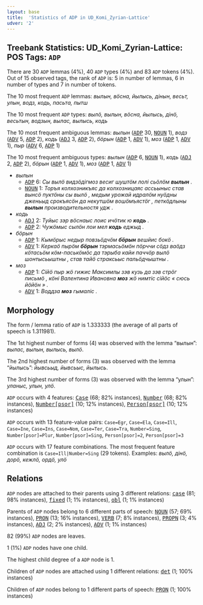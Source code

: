 ```yaml
---
layout: base
title:  'Statistics of ADP in UD_Komi_Zyrian-Lattice'
udver: '2'
---
```


## Treebank Statistics: UD_Komi_Zyrian-Lattice: POS Tags: `ADP`

There are 30 `ADP` lemmas (4%), 40 `ADP` types (4%) and 83 `ADP` tokens (4%).
Out of 15 observed tags, the rank of `ADP` is: 5 in number of lemmas, 6 in number of types and 7 in number of tokens.

The 10 most frequent `ADP` lemmas: <em>вылын, вӧсна, йылысь, дінын, весьт, улын, водз, кодь, пасьта, пытш</em>

The 10 most frequent `ADP` types:  <em>вылӧ, вылын, вӧсна, йылысь, дінӧ, весьтын, водзын, вылас, вылысь, кодь</em>

The 10 most frequent ambiguous lemmas: <em>вылын</em> (<tt><a href="kpv_lattice-pos-ADP.html">ADP</a></tt> 30, <tt><a href="kpv_lattice-pos-NOUN.html">NOUN</a></tt> 1), <em>водз</em> (<tt><a href="kpv_lattice-pos-ADV.html">ADV</a></tt> 5, <tt><a href="kpv_lattice-pos-ADP.html">ADP</a></tt> 2), <em>кодь</em> (<tt><a href="kpv_lattice-pos-ADJ.html">ADJ</a></tt> 3, <tt><a href="kpv_lattice-pos-ADP.html">ADP</a></tt> 2), <em>бӧрын</em> (<tt><a href="kpv_lattice-pos-ADP.html">ADP</a></tt> 1, <tt><a href="kpv_lattice-pos-ADV.html">ADV</a></tt> 1), <em>моз</em> (<tt><a href="kpv_lattice-pos-ADP.html">ADP</a></tt> 1, <tt><a href="kpv_lattice-pos-ADV.html">ADV</a></tt> 1), <em>пыр</em> (<tt><a href="kpv_lattice-pos-ADV.html">ADV</a></tt> 6, <tt><a href="kpv_lattice-pos-ADP.html">ADP</a></tt> 1)

The 10 most frequent ambiguous types:  <em>вылын</em> (<tt><a href="kpv_lattice-pos-ADP.html">ADP</a></tt> 6, <tt><a href="kpv_lattice-pos-NOUN.html">NOUN</a></tt> 1), <em>кодь</em> (<tt><a href="kpv_lattice-pos-ADJ.html">ADJ</a></tt> 2, <tt><a href="kpv_lattice-pos-ADP.html">ADP</a></tt> 2), <em>бӧрын</em> (<tt><a href="kpv_lattice-pos-ADP.html">ADP</a></tt> 1, <tt><a href="kpv_lattice-pos-ADV.html">ADV</a></tt> 1), <em>моз</em> (<tt><a href="kpv_lattice-pos-ADP.html">ADP</a></tt> 1, <tt><a href="kpv_lattice-pos-ADV.html">ADV</a></tt> 1)


* <em>вылын</em>
  * <tt><a href="kpv_lattice-pos-ADP.html">ADP</a></tt> 6: <em>Сы вылӧ видзӧдігмоз весиг шуштӧм лолі сьӧлӧм <b>вылын</b> .</em>
  * <tt><a href="kpv_lattice-pos-NOUN.html">NOUN</a></tt> 1: <em>Торъя колхозникъяс да колхозницаяс ассьыныс став вынсӧ пуктӧны сы вылӧ , медым урожай идралӧм нуӧдны дженьыд срокъясӧн да некутшӧм вошӧмъястӧг , петкӧдлыны <b>вылын</b> производительностя удж .</em>
* <em>кодь</em>
  * <tt><a href="kpv_lattice-pos-ADJ.html">ADJ</a></tt> 2: <em>Туйыс зэр вӧснаыс лоис ичӧтик ю <b>кодь</b> .</em>
  * <tt><a href="kpv_lattice-pos-ADP.html">ADP</a></tt> 2: <em>Чужӧмыс сылӧн лои мел <b>кодь</b> еджыд .</em>
* <em>бӧрын</em>
  * <tt><a href="kpv_lattice-pos-ADP.html">ADP</a></tt> 1: <em>Кымӧрыс недыр повзьӧдчӧм <b>бӧрын</b> вешйис бокӧ .</em>
  * <tt><a href="kpv_lattice-pos-ADV.html">ADV</a></tt> 1: <em>Керкаӧ пырӧм <b>бӧрын</b> тэрмасьӧмӧн пӧрччи сӧдз ваӧдз кӧтасьӧм кӧм-паськӧмӧс да тэрыба кайи паччӧр вылӧ шонтысьыштны , став тайӧ страксьыс пальӧдчыштны .</em>
* <em>моз</em>
  * <tt><a href="kpv_lattice-pos-ADP.html">ADP</a></tt> 1: <em>Сійӧ пыр жӧ гижис Максимлы зэв кузь да зэв стрӧг письмӧ , кӧні Валентина Ивановна <b>моз</b> жӧ нимтіс сійӧс « сюсь йӧйӧн » .</em>
  * <tt><a href="kpv_lattice-pos-ADV.html">ADV</a></tt> 1: <em>Воддза <b>моз</b> гымаліс .</em>

## Morphology

The form / lemma ratio of `ADP` is 1.333333 (the average of all parts of speech is 1.311981).

The 1st highest number of forms (4) was observed with the lemma “вылын”: <em>вылас, вылын, вылысь, вылӧ</em>.

The 2nd highest number of forms (3) was observed with the lemma “йылысь”: <em>йывсьыд, йывсьыс, йылысь</em>.

The 3rd highest number of forms (3) was observed with the lemma “улын”: <em>уланыс, улын, улӧ</em>.

`ADP` occurs with 4 features: <tt><a href="kpv_lattice-feat-Case.html">Case</a></tt> (68; 82% instances), <tt><a href="kpv_lattice-feat-Number.html">Number</a></tt> (68; 82% instances), <tt><a href="kpv_lattice-feat-Number-psor.html">Number[psor]</a></tt> (10; 12% instances), <tt><a href="kpv_lattice-feat-Person-psor.html">Person[psor]</a></tt> (10; 12% instances)

`ADP` occurs with 13 feature-value pairs: `Case=Egr`, `Case=Ela`, `Case=Ill`, `Case=Ine`, `Case=Ins`, `Case=Nom`, `Case=Ter`, `Case=Tra`, `Number=Sing`, `Number[psor]=Plur`, `Number[psor]=Sing`, `Person[psor]=2`, `Person[psor]=3`

`ADP` occurs with 17 feature combinations.
The most frequent feature combination is `Case=Ill|Number=Sing` (29 tokens).
Examples: <em>вылӧ, дінӧ, дорӧ, кежлӧ, ордӧ, улӧ</em>


## Relations

`ADP` nodes are attached to their parents using 3 different relations: <tt><a href="kpv_lattice-dep-case.html">case</a></tt> (81; 98% instances), <tt><a href="kpv_lattice-dep-fixed.html">fixed</a></tt> (1; 1% instances), <tt><a href="kpv_lattice-dep-obl.html">obl</a></tt> (1; 1% instances)

Parents of `ADP` nodes belong to 6 different parts of speech: <tt><a href="kpv_lattice-pos-NOUN.html">NOUN</a></tt> (57; 69% instances), <tt><a href="kpv_lattice-pos-PRON.html">PRON</a></tt> (13; 16% instances), <tt><a href="kpv_lattice-pos-VERB.html">VERB</a></tt> (7; 8% instances), <tt><a href="kpv_lattice-pos-PROPN.html">PROPN</a></tt> (3; 4% instances), <tt><a href="kpv_lattice-pos-ADJ.html">ADJ</a></tt> (2; 2% instances), <tt><a href="kpv_lattice-pos-ADV.html">ADV</a></tt> (1; 1% instances)

82 (99%) `ADP` nodes are leaves.

1 (1%) `ADP` nodes have one child.

The highest child degree of a `ADP` node is 1.

Children of `ADP` nodes are attached using 1 different relations: <tt><a href="kpv_lattice-dep-det.html">det</a></tt> (1; 100% instances)

Children of `ADP` nodes belong to 1 different parts of speech: <tt><a href="kpv_lattice-pos-PRON.html">PRON</a></tt> (1; 100% instances)


